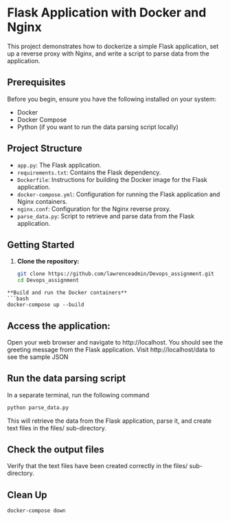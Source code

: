 # Flask Application with Docker and Nginx

This project demonstrates how to dockerize a simple Flask application, set up a reverse proxy with Nginx, and write a script to parse data from the application.

## Prerequisites

Before you begin, ensure you have the following installed on your system:

- Docker
- Docker Compose
- Python (if you want to run the data parsing script locally)

## Project Structure

- `app.py`: The Flask application.
- `requirements.txt`: Contains the Flask dependency.
- `Dockerfile`: Instructions for building the Docker image for the Flask application.
- `docker-compose.yml`: Configuration for running the Flask application and Nginx containers.
- `nginx.conf`: Configuration for the Nginx reverse proxy.
- `parse_data.py`: Script to retrieve and parse data from the Flask application.

## Getting Started

1. **Clone the repository:**

   ```bash
   git clone https://github.com/lawrenceadmin/Devops_assignment.git
   cd Devops_assignment
```
**Build and run the Docker containers**
```bash
docker-compose up --build
```
## Access the application:

Open your web browser and navigate to http://localhost. You should see the greeting message from the Flask application.
Visit http://localhost/data to see the sample JSON
## Run the data parsing script

In a separate terminal, run the following command
```bash
python parse_data.py
```
This will retrieve the data from the Flask application, parse it, and create text files in the files/ sub-directory.
## Check the output files
Verify that the text files have been created correctly in the files/ sub-directory.
## Clean Up
```bash
docker-compose down
```


